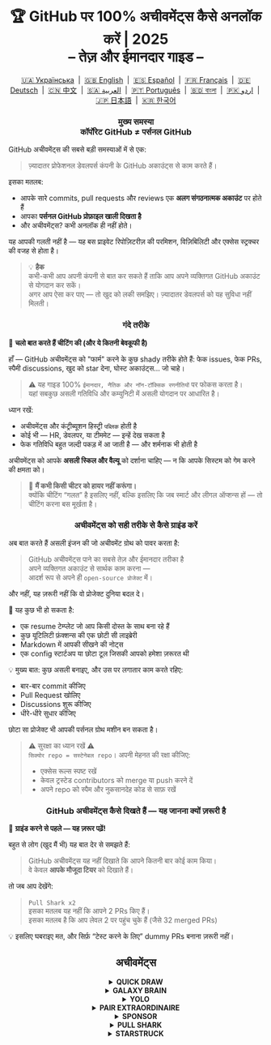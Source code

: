 <h1 align="center">
   🏆 GitHub पर 100% अचीवमेंट्स कैसे अनलॉक करें | 2025<br/>
   – तेज़ और ईमानदार गाइड –
</h1>

<div align="center">
  <a href="README_UA.md">🇺🇦 Українська</a> &nbsp;|&nbsp;
  <a href="../README.md">🇬🇧 English</a> &nbsp;|&nbsp;
  <a href="README_ES.md">🇪🇸 Español</a> &nbsp;|&nbsp;
  <a href="README_FR.md">🇫🇷 Français</a> &nbsp;|&nbsp;
  <a href="README_DE.md">🇩🇪 Deutsch</a> &nbsp;|&nbsp;
  <a href="README_ZH.md">🇨🇳 中文</a> &nbsp;|&nbsp;
  <a href="README_AR.md">🇸🇦 العربية</a> &nbsp;|&nbsp;
  <a href="README_PT.md">🇵🇹 Português</a> &nbsp;|&nbsp;
  <a href="README_BN.md">🇧🇩 বাংলা</a> &nbsp;|&nbsp;
  <a href="README_UR.md">🇵🇰 اردو</a> &nbsp;|&nbsp;
  <a href="README_JP.md">🇯🇵 日本語</a> &nbsp;|&nbsp;
  <a href="README_KO.md">🇰🇷 한국어</a>
</div>

<h3 align="center">
   मुख्य समस्या<br/>
   कॉर्पोरेट GitHub ≠ पर्सनल GitHub
</h3>

GitHub अचीवमेंट्स की सबसे बड़ी समस्याओं में से एक:

> ज़्यादातर प्रोफेशनल डेवलपर्स कंपनी के GitHub अकाउंट्स से काम करते हैं।

इसका मतलब:
- आपके सारे commits, pull requests और reviews एक **अलग संगठनात्मक अकाउंट** पर होते हैं
- आपका **पर्सनल GitHub प्रोफ़ाइल खाली दिखता है**
- और अचीवमेंट्स? कभी अनलॉक ही नहीं होते।

यह आपकी गलती नहीं है — यह बस प्राइवेट रिपोज़िटरीज़ की परमिशन, विज़िबिलिटी और एक्सेस स्ट्रक्चर की वजह से होता है।

> 💡 **हैक**  
> कभी-कभी आप अपनी कंपनी से बात कर सकते हैं ताकि आप अपने व्यक्तिगत GitHub अकाउंट से योगदान कर सकें।  
> अगर आप ऐसा कर पाए — तो खुद को लकी समझिए। ज़्यादातर डेवलपर्स को यह सुविधा नहीं मिलती।

<h3 align="center">गंदे तरीके</h3>

🚫 <b>चलो बात करते हैं चीटिंग की (और ये कितनी बेवकूफी है)</b>

हाँ — GitHub अचीवमेंट्स को "फार्म" करने के कुछ shady तरीके होते हैं: फेक issues, फेक PRs, स्पैमी discussions, खुद को star देना, घोस्ट अकाउंट्स… जो चाहे।

> ⚠️ यह गाइड 100% <code>ईमानदार, नैतिक और नॉन-टॉक्सिक रणनीतियों</code> पर फोकस करता है।  
> यहां सबकुछ असली गतिविधि और कम्युनिटी में असली योगदान पर आधारित है।

ध्यान रखें:
- अचीवमेंट्स और कंट्रीब्यूशन हिस्ट्री <code>पब्लिक</code> होती है
- कोई भी — HR, डेवलपर, या टीममेट — इन्हें देख सकता है
- फेक गतिविधि बहुत जल्दी पकड़ में आ जाती है — और शर्मनाक भी होती है

अचीवमेंट्स को आपके <strong>असली स्किल और वैल्यू</strong> को दर्शाना चाहिए — न कि आपके सिस्टम को गेम करने की क्षमता को।

> 💬 <strong>मैं कभी किसी चीटर को हायर नहीं करूंगा।</strong><br>
> क्योंकि चीटिंग “गलत” है इसलिए नहीं, बल्कि इसलिए कि जब स्मार्ट और लीगल ऑप्शन्स हों — तो चीटिंग करना बस मूर्खता है।

<h3 align="center">अचीवमेंट्स को सही तरीके से कैसे ग्राइंड करें</h3>

अब बात करते हैं असली इंजन की जो अचीवमेंट ग्रोथ को पावर करता है:

> GitHub अचीवमेंट्स पाने का सबसे तेज़ और ईमानदार तरीका है  
> अपने व्यक्तिगत अकाउंट से सार्थक काम करना —  
> आदर्श रूप से अपने ही <code>open-source प्रोजेक्ट</code> में।

और नहीं, यह ज़रूरी नहीं कि वो प्रोजेक्ट दुनिया बदल दे।

🎯 यह कुछ भी हो सकता है:
- एक resume टेम्प्लेट जो आप किसी दोस्त के साथ बना रहे हैं
- कुछ यूटिलिटी फ़ंक्शन्स की एक छोटी सी लाइब्रेरी
- Markdown में आपकी सीखने की नोट्स
- एक config स्टार्टअप या छोटा टूल जिसकी आपको हमेशा ज़रूरत थी

💡 मुख्य बात: कुछ असली बनाइए, और उस पर लगातार काम करते रहिए:
* बार-बार commit कीजिए
* Pull Request खोलिए
* Discussions शुरू कीजिए
* धीरे-धीरे सुधार कीजिए

छोटा सा प्रोजेक्ट भी आपकी पर्सनल ग्रोथ मशीन बन सकता है।

> ⚠️ सुरक्षा का ध्यान रखें ⚠️  
> <code>सिक्योर repo = सस्टेनेबल repo</code>। अपनी मेहनत की रक्षा कीजिए:
> * एक्सेस रूल्स स्पष्ट रखें
> * केवल ट्रस्टेड contributors को merge या push करने दें
> * अपने repo को स्पैम और नुकसानदेह कोड से साफ़ रखें

<h3 align="center">GitHub अचीवमेंट्स कैसे दिखते हैं — यह जानना क्यों ज़रूरी है</h3>

🧠 <b>ग्राइंड करने से पहले — यह ज़रूर पढ़ें!</b>

बहुत से लोग (खुद मैं भी) यह बात देर से समझते हैं:

> GitHub अचीवमेंट्स यह नहीं दिखाते कि आपने कितनी बार कोई काम किया।  
> वे केवल <strong>आपके मौजूदा टियर</strong> को दिखाते हैं।

तो जब आप देखेंगे:

> <code>Pull Shark x2</code>  
> इसका मतलब यह नहीं कि आपने 2 PRs किए हैं।  
> इसका मतलब है कि आप लेवल 2 पर पहुंच चुके हैं (जैसे 32 merged PRs)

💡 इसलिए घबराइए मत, और सिर्फ़ “टेस्ट करने के लिए” dummy PRs बनाना ज़रूरी नहीं।

<h2 align="center">अचीवमेंट्स</h2>

<details>
    <summary align="center"><b>QUICK DRAW</b></summary>
<blockquote>Issue या PR बनाने के 5 मिनट के भीतर उसे बंद कर दें।</blockquote>
<div align="center">
    <img src="../badges/quick-draw.png" alt="QuickDraw" width="140">
</div>

सच कहें तो — यह अचीवमेंट एक मेम जैसा है, कोई मील का पत्थर नहीं 😅  
इसे पाना इतना आसान है कि गिनती में भी नहीं आता… लेकिन फिर भी, यह आपके प्रोफाइल पर एक बैज है!

<ol>
    <li>एक Pull Request बनाएं</li>
    <li>उसे तुरंत बंद कर दें</li>
</ol>

<blockquote>
   <b>⚠️ नकली PR बनाने की ज़रूरत नहीं है। ⚠️</b><br/>
   अपने सामान्य काम के दौरान कोई असली PR बंद करके दोबारा खोल दें — वह भी गिना जाएगा।
</blockquote>
</details>

<details>
    <summary align="center"><b>GALAXY BRAIN</b></summary>
<blockquote>GitHub Discussion में आपकी उत्तर को "स्वीकृत उत्तर" के रूप में चिन्हित किया जाए।</blockquote>
<div align="center">
    <img src="../badges/galaxy-brain.png" alt="Galaxy Brain">
</div>

Galaxy Brain उन लोगों को मिलता है जो Discussions में <strong>वास्तव में मददगार उत्तर</strong> देते हैं।  
यदि Topic Starter (मूल पोस्ट करने वाला) आपकी प्रतिक्रिया को "स्वीकृत उत्तर" बना देता है — तो यह बैज आपका है।

आप इस अचीवमेंट को अपने खुद के open-source प्रोजेक्ट में भी आसानी से हासिल कर सकते हैं।  
यह केवल वैध नहीं है — यह वास्तव में टीम के लिए एक <strong>उपयोगी अभ्यास</strong> भी है।

आप सीखेंगे कि कैसे:
<ul>
    <li>बातचीत को संरचित और आसानी से खोजने योग्य रखा जाए</li>
    <li>महत्वपूर्ण निर्णयों का एक स्पष्ट स्रोत रिकॉर्ड किया जाए</li>
    <li>अपनी पूरी टीम को जागरूक और सिंक में रखा जाए</li>
</ul>

🚀 ह्यूस्टन, हमारे पास एक समस्या है! 🚀  
भले ही आपका उत्तर सही हो और समस्या हल करता हो —  
लोग अक्सर उसे "स्वीकृत उत्तर" नहीं बनाते।  
रिमाइंडर भेजना भी बेकार हो सकता है — आपको बस नजरअंदाज़ कर दिया जाएगा।

तो अजनबियों पर निर्भर रहने की बजाय, यह आज़माएं:
> **नियंत्रित माहौल** में Galaxy Brain को ग्राइंड करें:
* दोस्तों या सहयोगियों के साथ टीम बनाएं
* उनके असली सवालों के जवाब दें
* अगर आपका उत्तर सहायक रहा हो — उन्हें कहें कि उसे "स्वीकृत" चिह्नित करें

`🧩 रणनीति 1: अपने दोस्त की समस्या हल करें`

<ol>
    <li>अपने टेक स्टैक से संबंधित पब्लिक रिपॉज़िटरी खोजें</li>
    <li>देखें कि क्या वहां Discussions चालू हैं</li>
    <li>अगर आपका दोस्त या सहयोगी कोई प्रश्न पूछे — और आपको जवाब पता है — तो उसकी मदद करें</li>
    <li>इसके बाद:
         <ul>
            <li>उसे कहें कि आपने जो टेक्स्ट दिया है, उसके आधार पर Discussion शुरू करें</li>
            <li>आप वही उत्तर Discussion में पोस्ट करें</li>
            <li>उससे कहें कि उस उत्तर को "स्वीकृत उत्तर" के रूप में मार्क कर दे</li>
         </ul>
    </li>
</ol>

✅ यह रणनीति ईमानदार है, उपयोगी है, और समुदाय के लिए स्थायी ज्ञान स्रोत बनाती है।

`🛠️ रणनीति 2: अपनी खुद की रिपॉज़िटरी में Discussions का इस्तेमाल करें`

यदि आप एक open-source प्रोजेक्ट का रखरखाव करते हैं, तो <code>महत्वपूर्ण बातचीत GitHub Discussions में ले आएं</code>।

1. रिपॉज़िटरी सेटिंग्स में Discussions को Enable करें
2. जब भी कोई निर्णय या फीचर पर बहस हो — एक पब्लिक थ्रेड शुरू करें
3. स्पष्ट, निर्माणात्मक उत्तर साझा करें जो निर्णय लेने में मदद करें
4. अगर किसी और ने टॉपिक शुरू किया है — वह आपकी प्रतिक्रिया को स्वीकृत उत्तर बना सकता है

✅ यह रणनीति:
- निर्णयों का पारदर्शी इतिहास बनाती है
- नेतृत्व और पहल दिखाती है
- टीम को एक दिशा में रखती है
- और हां — यह आपको बैज भी दिलाती है
</details>

<details>
    <summary align="center"><b>YOLO</b></summary>
<blockquote>बिना समीक्षा के PR मर्ज करें।</blockquote>
<div align="center">
    <img src="../badges/yolo.png" alt="YOLO" width="140">
</div>

यह बैज गति और भरोसे — या लापरवाही 😅 — का प्रतीक है।  
इसे एक बार करना ही काफी है।

<ol>
    <li>अपने प्रोजेक्ट में छोटा, सुरक्षित बदलाव करें जैसे:</li>
    <ul>
        <li>Lint फिक्स</li>
        <li>एक लाइन का पैच</li>
        <li><code>README.md</code> में छोटा योगदान</li>
        <li>शुरुआती commit जैसे <code>git init</code></li>
    </ul>
    <li>PR बनाएं</li>
    <li>खुद ही मर्ज कर दें, बिना समीक्षा के</li>
</ol>

<blockquote>
⚠️ <b>चेतावनी: प्रोडक्शन में YOLO न करें</b> ⚠️<br/>
अपने open-source प्रोजेक्ट के शुरुआती commit को मर्ज करना एक साफ़-सुथरा और वैध तरीका है 😉
</blockquote>
</details>

<details>
    <summary align="center"><b>PAIR EXTRAORDINAIRE</b></summary>
<blockquote>ऐसा PR मर्ज करें जिसमें सह-लेखक वाला commit हो।</blockquote>
<div align="center">
    <img src="../badges/pair-extraordinaire.png" alt="Pair Extraordinaire">
</div>

टीमवर्क से सब बेहतर होता है — बैज भी!  
इस बैज को पाने के लिए ईमानदारी और पारदर्शिता के साथ जोड़ी में कोडिंग करें।

<ol>
    <li>किसी साथी के साथ मिलकर कोड लिखें, समीक्षा करें, विचार साझा करें</li>
    <li>commit मैसेज में जोड़ें:<br/>
        <code>Co-authored-by: उपयोगकर्ता &lt;ईमेल@example.com&gt;</code>
    </li>
    <li>PR बनाएं और मर्ज करें</li>
</ol>

✅ साथ में Pull Shark भी मिल सकता है — स्मार्ट तरीके से प्रगति करें!
</details>

<details>
    <summary align="center"><b>SPONSOR</b></summary>
<blockquote>🐺 अपने विचर को एक सिक्का उछालो</blockquote>
<div align="center">
    <img src="../badges/sponsor.png" alt="Sponsor" width="140">
</div>

GitHub Sponsors के माध्यम से किसी open-source डेवेलपर या प्रोजेक्ट को आर्थिक रूप से समर्थन दें।

<div align="center">
   <br/>
   इस बैज को पाने के लिए, बस किसी भी open-source पहल को डोनेट करें।<br/>
   हो सकता है वो कोई टूल हो जिसे आप हर दिन इस्तेमाल करते हैं।<br/>
   या कोई ऐसा रेपो जिसने आपका पूरा वीकेंड बचा लिया था।<br/>
   या कोई डेवेलपर जिसे आप सच में सम्मान करते हैं।<br/>
   <br/>
</div>

💡 एक छोटी सी डोनेशन भी बहुत मायने रखती है। यह प्रशंसा, सम्मान और ओपन-सोर्स भावना को ज़िंदा रखती है।

> ❤️ अगर यह गाइड आपके काम आया हो — तो इस रिपॉज़िटरी को `स्पॉन्सर` करने पर विचार करें।  
> यह "थैंक यू" कहने का सबसे अच्छा तरीका है।
</details>

<details>
    <summary align="center"><b>PULL SHARK</b></summary>
<blockquote>आपका Pull Request किसी और द्वारा merge किया जाए।</blockquote>
<div align="center">
    <img src="../badges/pull-shark.png" alt="Pull Shark">
</div>

शुरुआत करने का सबसे आसान तरीका है — अपने खुद के open-source प्रोजेक्ट पर काम करना।  
बस कुछ असली, उपयोगी Pull Requests बनाएं और अपने सहयोगियों से उन्हें review और merge करने को कहें।

⭐ यह GitHub का सबसे **स्किल-बूस्टिंग अचीवमेंट** है — यह आपको साफ़, टेस्टेबल और रिव्यू-फ्रेंडली कोड लिखने के लिए प्रेरित करता है।

> 💡 **हैक 0: छोटे, atomic PR बनाएं**  
कई शुरुआती डेवलपर्स एक ही बड़े PR में सब कुछ ठूंसने की गलती करते हैं।  
Pull Shark को सही से कमाना है (और एक बेहतर डेवेलपर बनना है), तो आपको छोटे, सीमित और फोकस्ड PR लिखना सीखना होगा।  
मतलब: <code>स्पष्ट, पठनीय, आसानी से टेस्ट करने योग्य और रिव्यू के लिए आसान</code>  
यह सिर्फ बैज के लिए नहीं है — <strong>यही प्रोफेशनल डेवलपर्स का तरीका है</strong>।

> 🤝 **हैक 1: "Pair Extraordinaire" भी साथ में कमाएं**  
> अपने किसी सहयोगी के साथ पेयर करें। साथ में कोड करें, फीडबैक लें, PR रिव्यू करें।  
> फिर <code>Co-authored-by:</code> टैग का उपयोग करके उस साझा प्रयास को दर्शाएं।  
> आप दोनों एक साथ दो अचीवमेंट्स में प्रगति करेंगे — स्मार्ट मूव!

> 🎯 **हैक 2: YOLOs बांटें**  
> अगर आपने एक छोटा, सुरक्षित PR बनाया है — अपने टीममेट को उसे <em>बिना रिव्यू के</em> merge करने दें ताकि वो YOLO अचीवमेंट कमा सके।  
> आप वैल्यू दे रहे हैं — उन्हें अचीवमेंट मिलता है। <code>win-win!</code>
</details>

<details>
    <summary align="center"><b>STARSTRUCK</b></summary>
<blockquote>ऐसा रेपो बनाएं जिसे बहुत सारे स्टार्स मिलें।</blockquote>
<div align="center">
    <img src="../badges/starstruck.png" alt="Starstruck">
</div>

यह GitHub पर सबसे कठिन और सबसे अधिक सम्मानित अचीवमेंट्स में से एक है।  
यह आपके कम्युनिटी पर प्रभाव को दर्शाता है और इसे रूटीन काम से हासिल नहीं किया जा सकता।  
रिक्रूटर्स और डेवेलपर्स इसे गंभीरता से लेते हैं।

इसे अनलॉक करने का कोई शॉर्टकट नहीं है —  
एक असली समस्या पहचानिए जो कम्युनिटी में मौजूद है… और उसे हल कीजिए। बस!

🎯 मैं दो वास्तविक रास्ते देखता हूँ:

<ol>
    <li><strong>कोई सॉफ्टवेयर प्रोडक्ट बनाइए</strong><br>
        ईमानदारी से कहें — इसके लिए ज़बरदस्त स्किल और अनुभव की ज़रूरत होती है।  
        शायद यह आपके पहले रेपो के लिए नहीं है।
    </li>
    <li><strong>ऐसा रेपो बनाएं जो resources के ज़रिए असली वैल्यू दे</strong><br>
        उदाहरण: अच्छी तरह लिखा हुआ गाइड, उपयोगी config starter, एक छोटा CLI टूल या curated टूल्स की सूची (awesome list)।
    </li>
</ol>

<blockquote><strong>⭐ "Star" बटन दबाओ, दोस्त! ⭐</strong><br>
यह रेपो एक ऐसा उदाहरण है जो कम्युनिटी के भले के लिए बनाया गया है।  
अगर यह गाइड आपके काम आया — एक स्टार ज़रूर छोड़ें 🫡
</blockquote>

---

### 🧠 कैसे पाएं एक "Star" लायक आइडिया?

दर्द को पहचानिए। समस्याओं पर ध्यान दीजिए। यह जगहें देखें:

1. **Google Autocomplete** — देखिए लोग क्या सर्च कर रहे हैं:  
   `"github how to..."`, `"vite storybook setup..."` आदि।

2. **अपने पसंदीदा फ्रेमवर्क्स के Issues और Discussions**  
   कोई सवाल पूछा गया है और उसे बहुत सारे 👍 मिले हैं — तो यह एक असली ज़रूरत है।

3. **नाराज़गी को सुनें** — जब भी आप या कोई और कहे:  
   *“ये चीज़ परेशान कर रही है!”* या *“काश ऐसा कुछ होता…”* — वही एक संकेत है।

इसके बाद काम सरल है: **एक समाधान दीजिए**।  
उसे एक साफ-सुथरे रेपो में रखें, अच्छा README लिखिए — और शेयर कीजिए।

</details>
